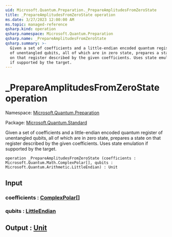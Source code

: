 ```yaml
---
uid: Microsoft.Quantum.Preparation._PrepareAmplitudesFromZeroState
title: _PrepareAmplitudesFromZeroState operation
ms.date: 3/27/2023 12:00:00 AM
ms.topic: managed-reference
qsharp.kind: operation
qsharp.namespace: Microsoft.Quantum.Preparation
qsharp.name: _PrepareAmplitudesFromZeroState
qsharp.summary: >-
  Given a set of coefficients and a little-endian encoded quantum register
  of unentangled qubits, all of which are in zero state, prepares a state
  on that register described by the given coefficients. Uses state emulation
  if supported by the target.
---
```


# _PrepareAmplitudesFromZeroState operation

Namespace: [Microsoft.Quantum.Preparation](xref:Microsoft.Quantum.Preparation)

Package: [Microsoft.Quantum.Standard](https://nuget.org/packages/Microsoft.Quantum.Standard)


Given a set of coefficients and a little-endian encoded quantum registerof unentangled qubits, all of which are in zero state, prepares a stateon that register described by the given coefficients. Uses state emulationif supported by the target.

```qsharp
operation _PrepareAmplitudesFromZeroState (coefficients : Microsoft.Quantum.Math.ComplexPolar[], qubits : Microsoft.Quantum.Arithmetic.LittleEndian) : Unit
```


## Input

### coefficients : [ComplexPolar](xref:Microsoft.Quantum.Math.ComplexPolar)[]




### qubits : [LittleEndian](xref:Microsoft.Quantum.Arithmetic.LittleEndian)





## Output : [Unit](xref:microsoft.quantum.qsharp.valueliterals#unit-literal)

